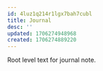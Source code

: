 ```yaml
---
id: 4luz1q214r1lgx7bah7cubl
title: Journal
desc: ''
updated: 1706274948968
created: 1706274889220
---
```


Root level text for journal note.